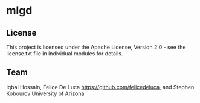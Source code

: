 # mlgd





## License
This project is licensed under the Apache License, Version 2.0 - see the license.txt file in individual modules for details.



## Team
Iqbal Hossain,
Felice De Luca https://github.com/felicedeluca, and
Stephen Kobourov
University of Arizona
